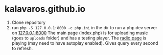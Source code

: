 # kalavaros.github.io
1. Clone repository
2. run `php -S 127.0.0.1:8000 -c php.ini` in the dir to run a php dev server on [127.0.0.1:8000](127.0.0.1:8000)
The main page (index.php) is for uploading music (goes to `uploads` folder) and has a testing player. The [radio page](127.0.0.1:8000/radio.php) is playing (may need to have autoplay enabled). Gives query every second to refresh.

